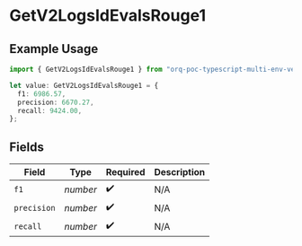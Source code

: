# GetV2LogsIdEvalsRouge1

## Example Usage

```typescript
import { GetV2LogsIdEvalsRouge1 } from "orq-poc-typescript-multi-env-version/models/operations";

let value: GetV2LogsIdEvalsRouge1 = {
  f1: 6986.57,
  precision: 6670.27,
  recall: 9424.00,
};
```

## Fields

| Field              | Type               | Required           | Description        |
| ------------------ | ------------------ | ------------------ | ------------------ |
| `f1`               | *number*           | :heavy_check_mark: | N/A                |
| `precision`        | *number*           | :heavy_check_mark: | N/A                |
| `recall`           | *number*           | :heavy_check_mark: | N/A                |